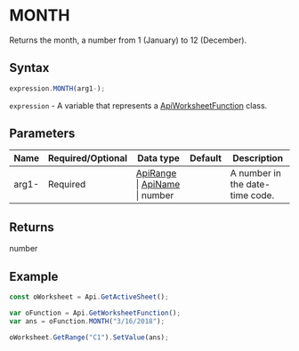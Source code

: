 # MONTH

Returns the month, a number from 1 (January) to 12 (December).

## Syntax

```javascript
expression.MONTH(arg1-);
```

`expression` - A variable that represents a [ApiWorksheetFunction](../ApiWorksheetFunction.md) class.

## Parameters

| **Name** | **Required/Optional** | **Data type** | **Default** | **Description** |
| ------------- | ------------- | ------------- | ------------- | ------------- |
| arg1- | Required | [ApiRange](../../ApiRange/ApiRange.md) \| [ApiName](../../ApiName/ApiName.md) \| number |  | A number in the date-time code. |

## Returns

number

## Example



```javascript
const oWorksheet = Api.GetActiveSheet();

var oFunction = Api.GetWorksheetFunction();
var ans = oFunction.MONTH("3/16/2018"); 

oWorksheet.GetRange("C1").SetValue(ans);

```
